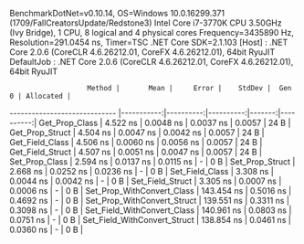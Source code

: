
BenchmarkDotNet=v0.10.14, OS=Windows 10.0.16299.371 (1709/FallCreatorsUpdate/Redstone3)
Intel Core i7-3770K CPU 3.50GHz (Ivy Bridge), 1 CPU, 8 logical and 4 physical cores
Frequency=3435890 Hz, Resolution=291.0454 ns, Timer=TSC
.NET Core SDK=2.1.103
  [Host]     : .NET Core 2.0.6 (CoreCLR 4.6.26212.01, CoreFX 4.6.26212.01), 64bit RyuJIT
  DefaultJob : .NET Core 2.0.6 (CoreCLR 4.6.26212.01, CoreFX 4.6.26212.01), 64bit RyuJIT


                       Method |       Mean |     Error |    StdDev |  Gen 0 | Allocated |
----------------------------- |-----------:|----------:|----------:|-------:|----------:|
               Get_Prop_Class |   4.522 ns | 0.0048 ns | 0.0037 ns | 0.0057 |      24 B |
              Get_Prop_Struct |   4.504 ns | 0.0047 ns | 0.0042 ns | 0.0057 |      24 B |
              Get_Field_Class |   4.506 ns | 0.0060 ns | 0.0056 ns | 0.0057 |      24 B |
             Get_Field_Struct |   4.507 ns | 0.0051 ns | 0.0047 ns | 0.0057 |      24 B |
               Set_Prop_Class |   2.594 ns | 0.0137 ns | 0.0115 ns |      - |       0 B |
              Set_Prop_Struct |   2.668 ns | 0.0252 ns | 0.0236 ns |      - |       0 B |
              Set_Field_Class |   3.308 ns | 0.0044 ns | 0.0042 ns |      - |       0 B |
             Set_Field_Struct |   3.305 ns | 0.0007 ns | 0.0006 ns |      - |       0 B |
   Set_Prop_WithConvert_Class | 143.454 ns | 0.5016 ns | 0.4692 ns |      - |       0 B |
  Set_Prop_WithConvert_Struct | 139.551 ns | 0.3311 ns | 0.3098 ns |      - |       0 B |
  Set_Field_WithConvert_Class | 140.961 ns | 0.0803 ns | 0.0751 ns |      - |       0 B |
 Set_Field_WithConvert_Struct | 138.854 ns | 0.0461 ns | 0.0360 ns |      - |       0 B |
